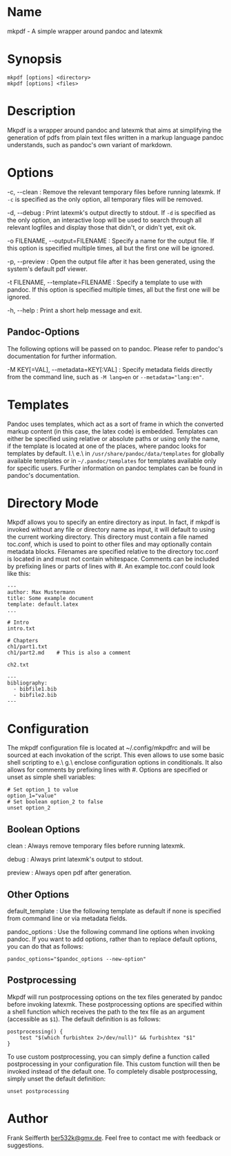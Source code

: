 # Name

mkpdf - A simple wrapper around pandoc and latexmk

# Synopsis

`mkpdf [options] <directory>`\
`mkpdf [options] <files>`

# Description

Mkpdf is a wrapper around pandoc and latexmk that aims at simplifying the
generation of pdfs from plain text files written in a markup language pandoc
understands, such as pandoc's own variant of markdown.


# Options

-c, \--clean
: Remove the relevant temporary files before running latexmk. If `-c` is
specified as the only option, all temporary files will be removed.

-d, \--debug
: Print latexmk's output directly to stdout. If `-d` is specified as the only
option, an interactive loop will be used to search through all relevant
logfiles and display those that didn't, or didn't yet, exit ok.

-o FILENAME, \--output=FILENAME
: Specify a name for the output file. If this option is specified multiple
times, all but the first one will be ignored.

-p, \--preview
: Open the output file after it has been generated, using the system's default
pdf viewer.

-t FILENAME, \--template=FILENAME
: Specify a template to use with pandoc. If this option is specified multiple
times, all but the first one will be ignored.

-h, \--help
: Print a short help message and exit.

## Pandoc-Options

The following options will be passed on to pandoc. Please refer to pandoc's
documentation for further information.

-M KEY[=VAL], \--metadata=KEY[:VAL]
: Specify metadata fields directly from the command line, such as `-M lang=en`
or `--metadata="lang:en"`.


# Templates

Pandoc uses templates, which act as a sort of frame in which the converted
markup content (in this case, the latex code) is embedded. Templates can either
be specified using relative or absolute paths or using only the name, if the
template is located at one of the places, where pandoc looks for templates by
default. I.\ e.\ in `/usr/share/pandoc/data/templates` for globally available
templates or in `~/.pandoc/templates` for templates available only for specific
users. Further information on pandoc templates can be found in pandoc's
documentation.


# Directory Mode

Mkpdf allows you to specify an entire directory as input. In fact, if mkpdf is
invoked without any file or directory name as input, it will default to using
the current working directory. This directory must contain a file named
toc.conf, which is used to point to other files and may optionally contain
metadata blocks. Filenames are specified relative to the directory toc.conf is
located in and must not contain whitespace. Comments can be included by
prefixing lines or parts of lines with #. An example toc.conf could look like
this:

```
---
author: Max Mustermann
title: Some example document
template: default.latex
...

# Intro
intro.txt

# Chapters
ch1/part1.txt
ch1/part2.md    # This is also a comment

ch2.txt

---
bibliography:
  - bibfile1.bib
  - bibfile2.bib
---
```


# Configuration

The mkpdf configuration file is located at ~/.config/mkpdfrc and will be
sourced at each invokation of the script. This even allows to use some basic
shell scripting to e.\ g.\ enclose configuration options in conditionals. It
also allows for comments by prefixing lines with #. Options are specified or
unset as simple shell variables:

```
# Set option_1 to value
option_1="value"
# Set boolean option_2 to false
unset option_2
```


## Boolean Options

clean
: Always remove temporary files before running latexmk.

debug
: Always print latexmk's output to stdout.

preview
: Always open pdf after generation.

## Other Options

default_template
: Use the following template as default if none is specified from command line
or via metadata fields.

pandoc_options
: Use the following command line options when invoking pandoc. If you want to
add options, rather than to replace default options, you can do that as
follows:

```
pandoc_options="$pandoc_options --new-option"
```

## Postprocessing

Mkpdf will run postprocessing options on the tex files generated by pandoc
before invoking latexmk. These postprocessing options are specified within a
shell function which receives the path to the tex file as an argument
(accessible as `$1`). The default definition is as follows:

```
postprocessing() {
    test "$(which furbishtex 2>/dev/null)" && furbishtex "$1"
}
```

To use custom postprocessing, you can simply define a function called
postprocessing in your configuration file. This custom function will then be
invoked instead of the default one. To completely disable postprocessing,
simply unset the default definition:

```
unset postprocessing
```


# Author

Frank Seifferth <ber532k@gmx.de>. Feel free to contact me with feedback or
suggestions.

